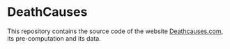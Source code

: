 # DeathCauses

This repository contains the source code of the website [Deathcauses.com](https://deathcauses.com), its pre-computation and its data. 
